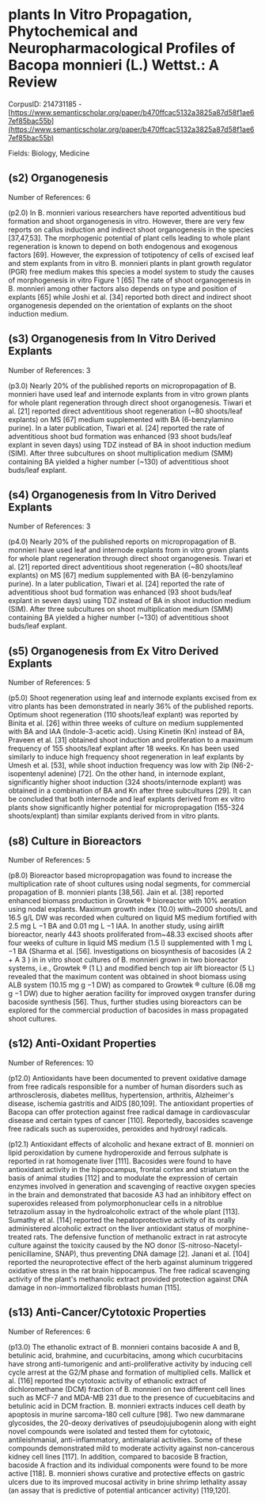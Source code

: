 # plants In Vitro Propagation, Phytochemical and Neuropharmacological Profiles of Bacopa monnieri (L.) Wettst.: A Review

CorpusID: 214731185 - [https://www.semanticscholar.org/paper/b470ffcac5132a3825a87d58f1ae67ef85bac55b](https://www.semanticscholar.org/paper/b470ffcac5132a3825a87d58f1ae67ef85bac55b)

Fields: Biology, Medicine

## (s2) Organogenesis
Number of References: 6

(p2.0) In B. monnieri various researchers have reported adventitious bud formation and shoot organogenesis in vitro. However, there are very few reports on callus induction and indirect shoot organogenesis in the species [37,47,53]. The morphogenic potential of plant cells leading to whole plant regeneration is known to depend on both endogenous and exogenous factors [69]. However, the expression of totipotency of cells of excised leaf and stem explants from in vitro B. monnieri plants in plant growth regulator (PGR) free medium makes this species a model system to study the causes of morphogenesis in vitro Figure 1 [65] The rate of shoot organogenesis in B. monnieri among other factors also depends on type and position of explants [65] while Joshi et al. [34] reported both direct and indirect shoot organogenesis depended on the orientation of explants on the shoot induction medium.
## (s3) Organogenesis from In Vitro Derived Explants
Number of References: 3

(p3.0) Nearly 20% of the published reports on micropropagation of B. monnieri have used leaf and internode explants from in vitro grown plants for whole plant regeneration through direct shoot organogenesis. Tiwari et al. [21] reported direct adventitious shoot regeneration (~80 shoots/leaf explants) on MS [67] medium supplemented with BA (6-benzylamino purine). In a later publication, Tiwari et al. [24] reported the rate of adventitious shoot bud formation was enhanced (93 shoot buds/leaf explant in seven days) using TDZ instead of BA in shoot induction medium (SIM). After three subcultures on shoot multiplication medium (SMM) containing BA yielded a higher number (~130) of adventitious shoot buds/leaf explant.
## (s4) Organogenesis from In Vitro Derived Explants
Number of References: 3

(p4.0) Nearly 20% of the published reports on micropropagation of B. monnieri have used leaf and internode explants from in vitro grown plants for whole plant regeneration through direct shoot organogenesis. Tiwari et al. [21] reported direct adventitious shoot regeneration (~80 shoots/leaf explants) on MS [67] medium supplemented with BA (6-benzylamino purine). In a later publication, Tiwari et al. [24] reported the rate of adventitious shoot bud formation was enhanced (93 shoot buds/leaf explant in seven days) using TDZ instead of BA in shoot induction medium (SIM). After three subcultures on shoot multiplication medium (SMM) containing BA yielded a higher number (~130) of adventitious shoot buds/leaf explant.
## (s5) Organogenesis from Ex Vitro Derived Explants
Number of References: 5

(p5.0) Shoot regeneration using leaf and internode explants excised from ex vitro plants has been demonstrated in nearly 36% of the published reports. Optimum shoot regeneration (110 shoots/leaf explant) was reported by Binita et al. [26] within three weeks of culture on medium supplemented with BA and IAA (Indole-3-acetic acid). Using Kinetin (Kn) instead of BA, Praveen et al. [31] obtained shoot induction and proliferation to a maximum frequency of 155 shoots/leaf explant after 18 weeks. Kn has been used similarly to induce high frequency shoot regeneration in leaf explants by Umesh et al. [53], while shoot induction frequency was low with 2ip (N6-2-isopentenyl adenine) [72]. On the other hand, in internode explant, significantly higher shoot induction (324 shoots/internode explant) was obtained in a combination of BA and Kn after three subcultures [29]. It can be concluded that both internode and leaf explants derived from ex vitro plants show significantly higher potential for micropropagation (155-324 shoots/explant) than similar explants derived from in vitro plants.
## (s8) Culture in Bioreactors
Number of References: 5

(p8.0) Bioreactor based micropropagation was found to increase the multiplication rate of shoot cultures using nodal segments, for commercial propagation of B. monnieri plants [38,56]. Jain et al. [38] reported enhanced biomass production in Growtek ® bioreactor with 10% aeration using nodal explants. Maximum growth index (10.0) with~2000 shoots/L and 16.5 g/L DW was recorded when cultured on liquid MS medium fortified with 2.5 mg L −1 BA and 0.01 mg L −1 IAA. In another study, using airlift bioreactor, nearly 443 shoots proliferated from~48.33 excised shoots after four weeks of culture in liquid MS medium (1.5 l) supplemented with 1 mg L −1 BA (Sharma et al. [56]. Investigations on biosynthesis of bacosides (A 2 + A 3 ) in in vitro shoot cultures of B. monnieri grown in two bioreactor systems, i.e., Growtek ® (1 L) and modified bench top air lift bioreactor (5 L) revealed that the maximum content was obtained in shoot biomass using ALB system (10.15 mg g −1 DW) as compared to Growtek ® culture (6.08 mg g −1 DW) due to higher aeration facility for improved oxygen transfer during bacoside synthesis [56]. Thus, further studies using bioreactors can be explored for the commercial production of bacosides in mass propagated shoot cultures.
## (s12) Anti-Oxidant Properties
Number of References: 10

(p12.0) Antioxidants have been documented to prevent oxidative damage from free radicals responsible for a number of human disorders such as arthrosclerosis, diabetes mellitus, hypertension, arthritis, Alzheimer's disease, ischemia gastritis and AIDS [80,109]. The antioxidant properties of Bacopa can offer protection against free radical damage in cardiovascular disease and certain types of cancer [110]. Reportedly, bacosides scavenge free radicals such as superoxides, peroxides and hydroxyl radicals.

(p12.1) Antioxidant effects of alcoholic and hexane extract of B. monnieri on lipid peroxidation by cumene hydroperoxide and ferrous sulphate is reported in rat homogenate liver [111]. Bacosides were found to have antioxidant activity in the hippocampus, frontal cortex and striatum on the basis of animal studies [112] and to modulate the expression of certain enzymes involved in generation and scavenging of reactive oxygen species in the brain and demonstrated that bacoside A3 had an inhibitory effect on superoxides released from polymorphonuclear cells in a nitroblue tetrazolium assay in the hydroalcoholic extract of the whole plant [113]. Sumathy et al. [114] reported the hepatoprotective activity of its orally administered alcoholic extract on the liver antioxidant status of morphine-treated rats. The defensive function of methanolic extract in rat astrocyte culture against the toxicity caused by the NO donor (S-nitroso-Nacetyl-penicillamine, SNAP), thus preventing DNA damage [2]. Janani et al. [104] reported the neuroprotective effect of the herb against aluminum triggered oxidative stress in the rat brain hippocampus. The free radical scavenging activity of the plant's methanolic extract provided protection against DNA damage in non-immortalized fibroblasts human [115].
## (s13) Anti-Cancer/Cytotoxic Properties
Number of References: 6

(p13.0) The ethanolic extract of B. monnieri contains bacoside A and B, betulinic acid, brahmine, and cucurbitacins, among which cucurbitacins have strong anti-tumorigenic and anti-proliferative activity by inducing cell cycle arrest at the G2/M phase and formation of multiplied cells. Mallick et al. [116] reported the cytotoxic activity of ethanolic extract of dichloromethane (DCM) fraction of B. monnieri on two different cell lines such as MCF-7 and MDA-MB 231 due to the presence of cucuebitacins and betulinic acid in DCM fraction. B. monnieri extracts induces cell death by apoptosis in murine sarcoma-180 cell culture [98]. Two new dammarane glycosides, the 20-deoxy derivatives of pseudojujubogenin along with eight novel compounds were isolated and tested them for cytotoxic, antileishmanial, anti-inflammatory, antimalarial activities. Some of these compounds demonstrated mild to moderate activity against non-cancerous kidney cell lines [117]. In addition, compared to bacoside B fraction, bacoside A fraction and its individual components were found to be more active [118]. B. monnieri shows curative and protective effects on gastric ulcers due to its improved mucosal activity in brine shrimp lethality assay (an assay that is predictive of potential anticancer activity) [119,120].
